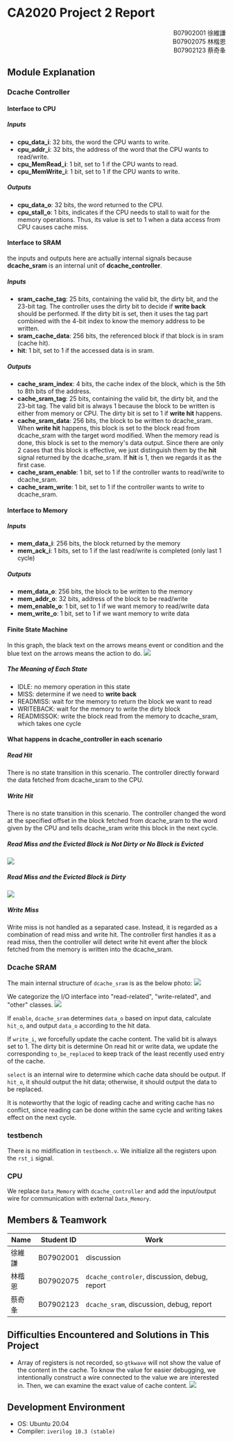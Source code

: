 # CA2020 Project 2 Report

<div style="text-align: right">B07902001 徐維謙<br>B07902075 林楷恩<br>B07902123 蔡奇夆</div>

## Module Explanation

### Dcache Controller

#### Interface to CPU

##### Inputs
+ **cpu_data_i**: 32 bits, the word the CPU wants to write.
+ **cpu_addr_i**: 32 bits, the address of the word that the CPU wants to read/write.
+ **cpu_MemRead_i**: 1 bit, set to 1 if the CPU wants to read.
+ **cpu_MemWrite_i**: 1 bit, set to 1 if the CPU wants to write.

##### Outputs
+ **cpu_data_o**: 32 bits, the word returned to the CPU.
+ **cpu_stall_o**: 1 bits, indicates if the CPU needs to stall to wait for the memory operations. Thus, its value is set to 1 when a data access from CPU causes cache miss.

#### Interface to SRAM

the inputs and outputs here are actually internal signals because **dcache_sram** is an internal unit of **dcache_controller**.

##### Inputs
+ **sram_cache_tag**: 25 bits, containing the valid bit, the dirty bit, and the 23-bit tag. The controller uses the dirty bit to decide if **write back** should be performed. If the dirty bit is set, then it uses the tag part combined with the 4-bit index to know the memory address to be written.
+ **sram_cache_data**: 256 bits, the referenced block if that block is in sram (cache hit).
+ **hit**: 1 bit, set to 1 if the accessed data is in sram.

##### Outputs
+ **cache_sram_index**: 4 bits, the cache index of the block, which is the 5th to 8th bits of the address.
+ **cache_sram_tag**: 25 bits, containing the valid bit, the dirty bit, and the 23-bit tag. The valid bit is always 1 because the block to be written is either from memory or CPU. The dirty bit is set to 1 if **write hit** happens.
+ **cache_sram_data**: 256 bits, the block to be written to dcache_sram. When **write hit** happens, this block is set to the block read from dcache_sram with the target word modified. When the memory read is done, this block is set to the memory's data output. Since there are only 2 cases that this block is effective, we just distinguish them by the **hit** signal returned by the dcache_sram. If **hit** is 1, then we regards it as the first case.
+ **cache_sram_enable**: 1 bit, set to 1 if the controller wants to read/write to dcache_sram.
+ **cache_sram_write**: 1 bit, set to 1 if the controller wants to write to dcache_sram.

#### Interface to Memory

##### Inputs
+ **mem_data_i**: 256 bits, the block returned by the memory
+ **mem_ack_i**: 1 bits, set to 1 if the last read/write is completed (only last 1 cycle)

##### Outputs
+ **mem_data_o**: 256 bits, the block to be written to the memory
+ **mem_addr_o**: 32 bits, address of the block to be read/write
+ **mem_enable_o**: 1 bit, set to 1 if we want memory to read/write data
+ **mem_write_o**: 1 bit, set to 1 if we want memory to write data

#### Finite State Machine
In this graph, the black text on the arrows means event or condition and the blue text on the arrows means the action to do.
![](https://i.imgur.com/Ej4vHUa.png)

##### The Meaning of Each State
+ IDLE: no memory operation in this state
+ MISS: determine if we need to **write back**
+ READMISS: wait for the memory to return the block we want to read
+ WRITEBACK: wait for the memory to write the dirty block
+ READMISSOK: write the block read from the memory to dcache_sram, which takes one cycle

#### What happens in dcache_controller in each scenario

##### Read Hit
There is no state transition in this scenario. The controller directly forward the data fetched from dcache_sram to the CPU.

##### Write Hit
There is no state transition in this scenario. The controller changed the word at the specified offset in the block fetched from dcache_sram to the word given by the CPU and tells dcache_sram write this block in the next cycle.

##### Read Miss and the Evicted Block is Not Dirty or No Block is Evicted
![](https://i.imgur.com/Yz7YIWU.png)

##### Read Miss and the Evicted Block is Dirty
![](https://i.imgur.com/bEINwJZ.png)

##### Write Miss
Write miss is not handled as a separated case. Instead, it is regarded as a combination of read miss and write hit. The controller first handles it as a read miss, then the controller will detect write hit event after the block fetched from the memory is written into the dcache_sram.

### Dcache SRAM

The main internal structure of `dcache_sram` is as the below photo:
![](https://i.imgur.com/rMTIDQG.jpg)

We categorize the I/O interface into "read-related", "write-related", and "other" classes.
![](https://i.imgur.com/4deFNU0.png)

If `enable`, `dcache_sram` determines `data_o` based on input data, calculate `hit_o`, and output `data_o` according to the hit data.

If `write_i`, we forcefully update the cache content. The valid bit is always set to 1. The dirty bit is determine
On read hit or write data, we update the corresponding `to_be_replaced` to keep track of the least recently used entry of the cache.

`select` is an internal wire to determine which cache data should be output. If `hit_o`, it should output the hit data; otherwise, it should output the data to be replaced.

It is noteworthy that the logic of reading cache and writing cache has no conflict, since reading can be done within the same cycle and writing takes effect on the next cycle.

### testbench

There is no midification in `testbench.v`. We initialize all the registers upon the `rst_i` signal.

### CPU

We replace `Data_Memory` with `dcache_controller` and add the input/output wire for communication with external `Data_Memory`.

## Members & Teamwork

| Name   | Student ID | Work                                          |
| ------ | ---------- | --------------------------------------------- |
| 徐維謙 | B07902001  | discussion                                    |
| 林楷恩 | B07902075  | `dcache_controler`, discussion, debug, report |
| 蔡奇夆 | B07902123  | `dcache_sram`, discussion, debug, report      |


## Difficulties Encountered and Solutions in This Project

* Array of registers is not recorded, so `gtkwave` will not show the value of the content in the cache. To know the value for easier debugging, we intentionally construct a wire connected to the value we are interested in. Then, we can examine the exact value of cache content.
  ![](https://i.imgur.com/tDwy4WB.png)


## Development Environment

- OS: Ubuntu 20.04
- Compiler: `iverilog 10.3 (stable)`